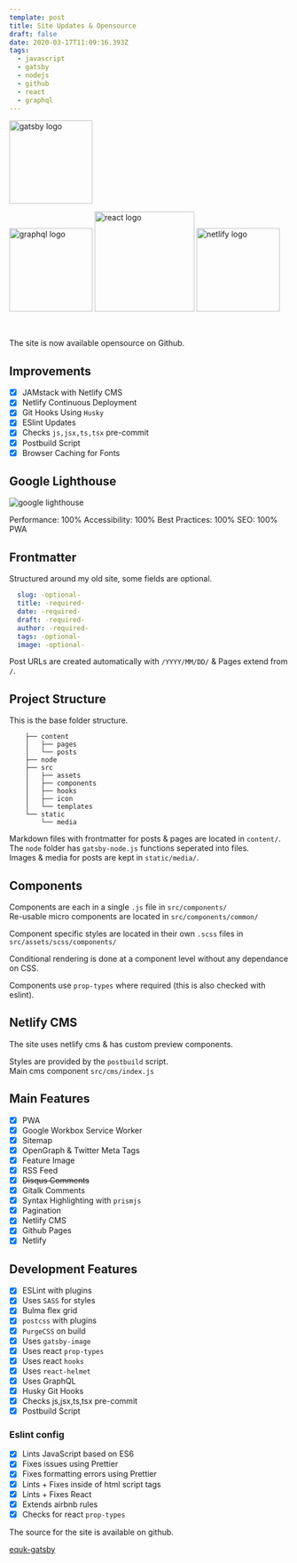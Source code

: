 ```yaml
---
template: post
title: Site Updates & Opensource
draft: false
date: 2020-03-17T11:09:16.393Z
tags:
  - javascript
  - gatsby
  - nodejs
  - github
  - react
  - graphql
---
```

<p class="text-center"><img src="/media/logos/gatsby.svg" alt="gatsby logo" width="150px" class="inline"></p>
<p class="text-center"><img src="/media/logos/graphql.svg" alt="graphql logo" width="150px" class="inline"> <img src="/media/logos/reactsq.svg" alt="react logo" width="180px" class="inline"> <img src="/media/logos/netlify.svg" alt="netlify logo" width="150px" class="inline"></p>

<br />


The site is now available opensource on Github.

## Improvements

- [x] JAMstack with Netlify CMS
- [x] Netlify Continuous Deployment
- [x] Git Hooks Using `Husky`
- [x] ESlint Updates
- [x] Checks `js,jsx,ts,tsx` pre-commit
- [x] Postbuild Script
- [x] Browser Caching for Fonts

## Google Lighthouse

<p class="text-center"><img src="/media/images/equk_lighthouse.png" alt="google lighthouse"></p>

<p class="text-center">Performance: 100%    Accessibility: 100%     Best Practices: 100%    SEO: 100%   PWA</p>

## Frontmatter

Structured around my old site, some fields are optional.

```yaml
  slug: -optional-
  title: -required-
  date: -required-
  draft: -required-
  author: -required-
  tags: -optional-
  image: -optional-
```

Post URLs are created automatically with `/YYYY/MM/DD/` & Pages extend from `/`.

## Project Structure

This is the base folder structure.

```
    ├── content
    │   ├── pages
    │   └── posts
    ├── node
    ├── src
    │   ├── assets
    │   ├── components
    │   ├── hooks
    │   ├── icon
    │   └── templates
    └── static
        └── media
```

Markdown files with frontmatter for posts & pages are located in `content/`.<br />
The `node` folder has `gatsby-node.js` functions seperated into files.<br />
Images & media for posts are kept in `static/media/`.

## Components

Components are each in a single `.js` file in `src/components/`<br/>
Re-usable micro components are located in `src/components/common/`

Component specific styles are located in their own `.scss` files in `src/assets/scss/components/`

Conditional rendering is done at a component level without any dependance on CSS.

Components use `prop-types` where required (this is also checked with eslint).

## Netlify CMS

The site uses netlify cms & has custom preview components.

Styles are provided by the `postbuild` script.<br />
Main cms component `src/cms/index.js`


## Main Features

- [x] PWA
- [x] Google Workbox Service Worker
- [x] Sitemap
- [x] OpenGraph & Twitter Meta Tags
- [x] Feature Image
- [x] RSS Feed
- [x] ~~Disqus Comments~~
- [x] Gitalk Comments
- [x] Syntax Highlighting with `prismjs`
- [x] Pagination
- [x] Netlify CMS
- [x] Github Pages
- [x] Netlify

## Development Features

- [x] ESLint with plugins
- [x] Uses `SASS` for styles
- [x] Bulma flex grid
- [x] `postcss` with plugins
- [x] `PurgeCSS` on build
- [x] Uses `gatsby-image`
- [x] Uses react `prop-types`
- [x] Uses react `hooks`
- [x] Uses `react-helmet`
- [x] Uses GraphQL
- [x] Husky Git Hooks
- [x] Checks js,jsx,ts,tsx pre-commit
- [x] Postbuild Script

### Eslint config

- [x] Lints JavaScript based on ES6
- [x] Fixes issues using Prettier
- [x] Fixes formatting errors using Prettier
- [x] Lints + Fixes inside of html script tags
- [x] Lints + Fixes React
- [x] Extends airbnb rules
- [x] Checks for react `prop-types`

The source for the site is available on github.

<a class="github" href="https://github.com/equk/equk-gatsby" aria-label="View on GitHub" target="_blank" rel="noopener noreferrer"><i class="fa-brands fa-github"></i> equk-gatsby</a>